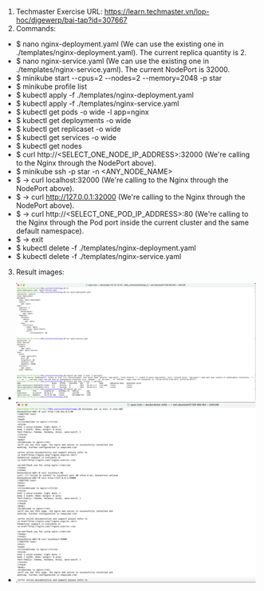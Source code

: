 1. Techmaster Exercise URL: https://learn.techmaster.vn/lop-hoc/djgewerp/bai-tap?id=307667
2. Commands:
- $ nano nginx-deployment.yaml (We can use the existing one in ./templates/nginx-deployment.yaml). The current replica quantity is 2.
- $ nano nginx-service.yaml (We can use the existing one in ./templates/nginx-service.yaml). The current NodePort is 32000.
- $ minikube start --cpus=2 --nodes=2 --memory=2048 -p star
- $ minikube profile list
- $ kubectl apply -f ./templates/nginx-deployment.yaml
- $ kubectl apply -f ./templates/nginx-service.yaml
- $ kubectl get pods -o wide -l app=nginx
- $ kubectl get deployments -o wide
- $ kubectl get replicaset -o wide
- $ kubectl get services -o wide
- $ kubectl get nodes
- $ curl http://<SELECT_ONE_NODE_IP_ADDRESS>:32000 (We're calling to the Nginx through the NodePort above).
- $ minikube ssh -p star -n <ANY_NODE_NAME>
- $ -> curl localhost:32000 (We're calling to the Nginx through the NodePort above).
- $ -> curl http://127.0.0.1:32000 (We're calling to the Nginx through the NodePort above).
- $ -> curl http://<SELECT_ONE_POD_IP_ADDRESS>:80 (We're calling to the Nginx through the Pod port inside the current cluster and the same default namespace).
- $ -> exit
- $ kubectl delete -f ./templates/nginx-deployment.yaml
- $ kubectl delete -f ./templates/nginx-service.yaml
3. Result images:
  - ![Ảnh 1](./images/1.png)
  - ![Ảnh 2](./images/2.png)
